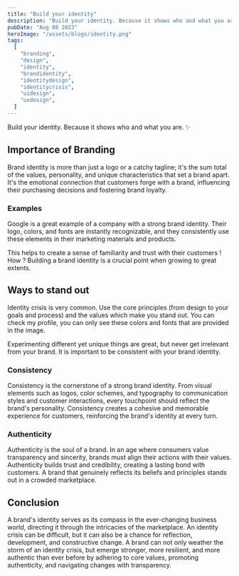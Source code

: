 ```yaml
---
title: "Build your identity"
description: "Build your identity. Because it shows who and what you are. ✨"
pubDate: "Aug 08 2023"
heroImage: "/assets/blogs/identity.png"
tags:
  [
    "branding",
    "design",
    "identity",
    "brandidentity",
    "identitydesign",
    "identitycrisis",
    "uidesign",
    "uxdesign",
  ]
---
```


Build your identity. Because it shows who and what you are. ✨

## Importance of Branding
Brand identity is more than just a logo or a catchy tagline; it's the sum total of the values, personality, and unique characteristics that set a brand apart. It's the emotional connection that customers forge with a brand, influencing their purchasing decisions and fostering brand loyalty.

### Examples
Google is a great example of a company with a strong brand identity. Their logo, colors, and fonts are instantly recognizable, and they consistently use these elements in their marketing materials and products.

This helps to create a sense of familiarity and trust with their customers ! How ? Building a brand identity is a crucial point when growing to great extents.

## Ways to stand out
Identity crisis is very common. Use the core principles (from design to your goals and process) and the values which make you stand out. You can check my profile, you can only see these colors and fonts that are provided in the image.

Experimenting different yet unique things are great, but never get irrelevant from your brand. It is important to be consistent with your brand identity.

### Consistency
Consistency is the cornerstone of a strong brand identity. From visual elements such as logos, color schemes, and typography to communication styles and customer interactions, every touchpoint should reflect the brand's personality. Consistency creates a cohesive and memorable experience for customers, reinforcing the brand's identity at every turn.

### Authenticity
Authenticity is the soul of a brand. In an age where consumers value transparency and sincerity, brands must align their actions with their values. Authenticity builds trust and credibility, creating a lasting bond with customers. A brand that genuinely reflects its beliefs and principles stands out in a crowded marketplace.

## Conclusion
A brand's identity serves as its compass in the ever-changing business world, directing it through the intricacies of the marketplace. An identity crisis can be difficult, but it can also be a chance for reflection, development, and constructive change. A brand can not only weather the storm of an identity crisis, but emerge stronger, more resilient, and more authentic than ever before by adhering to core values, promoting authenticity, and navigating changes with transparency.
